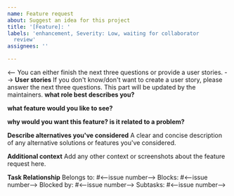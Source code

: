 ```yaml
---
name: Feature request
about: Suggest an idea for this project
title: '[Feature]: '
labels: 'enhancement, Severity: Low, waiting for collaborator
  review'
assignees: ''

---
```


<-- You can either finish the next three questions or provide a user stories. -->
**User stories**
If you don't know/don't want to create a user story, please answer the next three questions. This part will be updated by the maintainers.
**what role best describes you?**

**what feature would you like to see?**

**why would you want this feature? is it related to a problem?**

**Describe alternatives you've considered**
A clear and concise description of any alternative solutions or features you've considered.

**Additional context**
Add any other context or screenshots about the feature request here.

**Task Relationship**
  Belongs to: #<--issue number-->
  Blocks: #<--issue number-->
  Blocked by: #<--issue number-->
  Subtasks: #<--issue number-->
